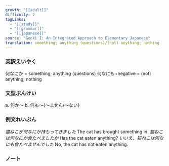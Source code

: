 ```yaml
---
growth: "[[adult]]"
difficulty: 2
tagLinks:
  - "[[study]]"
  - "[[grammar]]"
  - "[[japanese]]"
source: "Genki I: An Integrated Approach to Elementary Japanese"
translation: something; anything (questions)/(not) anything; nothing
---
```

### 英訳えいやく	

何なにか = something; anything (questions)
何なにも+negative = (not) anything; nothing
### 文型ぶんけい

a. 何か～
b. 何も～{～ません/～ない}
### 例文れいぶん

*猫ねこが何なにか持もってきました* The cat has brought something in.
*猫ねこは何なにか食たべましたか* Has the cat eaten anything?
*いいえ、猫ねこは何なにも食たべませんでした* No, the cat has not eaten anything.
### ノート

